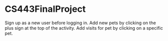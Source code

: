 # CS443FinalProject

Sign up as a new user before logging in.
Add new pets by clicking on the plus sign at the top of the activity.
Add visits for pet by clicking on a specific pet.
